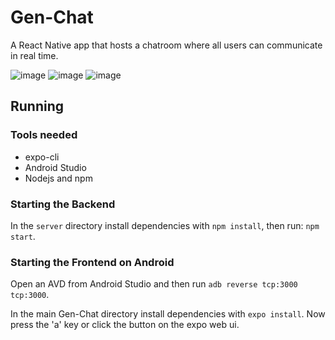 # Gen-Chat

A React Native app that hosts a chatroom where all users can communicate in real time.

![image](https://user-images.githubusercontent.com/32044950/141661913-57c4410b-9887-4d71-bad4-7d31bbcb08b8.png)
![image](https://user-images.githubusercontent.com/32044950/141661862-98c559cd-825e-41d6-8c75-e20d261ce929.png)
![image](https://user-images.githubusercontent.com/32044950/141661867-cb5165f7-6768-42e3-860a-99070a59885d.png)

## Running

### Tools needed
- expo-cli
- Android Studio
- Nodejs and npm

### Starting the Backend
In the `server` directory install dependencies with `npm install`, then run: `npm start`.

### Starting the Frontend on Android
Open an AVD from Android Studio and then run `adb reverse tcp:3000 tcp:3000`.

In the main Gen-Chat directory install dependencies with `expo install`. Now press the 'a' key or click the button on the expo web ui.
